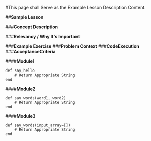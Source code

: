 #This page shall Serve as the Example Lesson Description Content.

##**Sample Lesson**

###**Concept Description**

###**Relevancy / Why It's Important**

###**Example Exercise**
###**Problem Context**
###**CodeExecution**
###**AcceptanceCriteria**

####**Module1**
```
def say_hello
    # Return Appropriate String
end
```

####**Module2**
```
def say_words(word1, word2)
    # Return Appropriate String
end
```

####**Module3**
```
def say_words(input_array=[])
    # Return Appropriate String
end
```